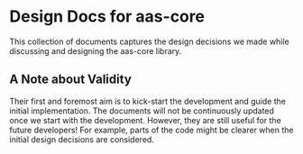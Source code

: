 # Design Docs for aas-core

This collection of documents captures the design decisions we made while discussing and designing the aas-core library.

## A Note about Validity

Their first and foremost aim is to kick-start the development and guide the initial implementation.
The documents will not be continuously updated once we start with the development.
However, they are still useful for the future developers!
For example, parts of the code might be clearer when the initial design decisions are considered.
